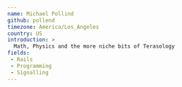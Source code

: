 ```yaml
---
name: Michael Pollind
github: pollend
timezone: America/Los_Angeles
country: US
introduction: >
  Math, Physics and the more niche bits of Terasology
fields:
 - Rails
 - Programming
 - Signalling
---
```

